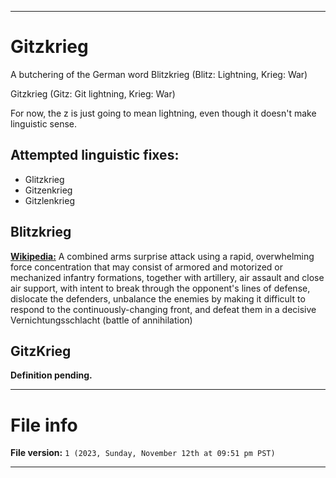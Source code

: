 
***

# Gitzkrieg

A butchering of the German word Blitzkrieg (Blitz: Lightning,  Krieg: War)

Gitzkrieg (Gitz: Git lightning, Krieg: War)

For now, the z is just going to mean lightning, even though it doesn't make linguistic sense.

## Attempted linguistic fixes:

- Glitzkrieg
- Gitzenkrieg
- Gitzlenkrieg

## Blitzkrieg

[**Wikipedia:**](https://en.wikipedia.org/w/index.php?title=Blitzkrieg&oldid=1183814302&useskin=monobook) A combined arms surprise attack using a rapid, overwhelming force concentration that may consist of armored and motorized or mechanized infantry formations, together with artillery, air assault and close air support, with intent to break through the opponent's lines of defense, dislocate the defenders, unbalance the enemies by making it difficult to respond to the continuously-changing front, and defeat them in a decisive Vernichtungsschlacht (battle of annihilation)

## GitzKrieg

**Definition pending.**

***

# File info

**File version:** `1 (2023, Sunday, November 12th at 09:51 pm PST)`

***
